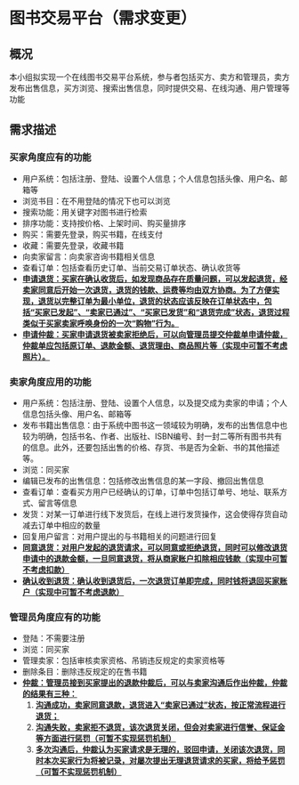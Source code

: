 # 图书交易平台（需求变更）

## 概况

​	本小组拟实现一个在线图书交易平台系统，参与者包括买方、卖方和管理员，卖方发布出售信息，买方浏览、搜索出售信息，同时提供交易、在线沟通、用户管理等功能

## 需求描述

### 买家角度应有的功能

- 用户系统：包括注册、登陆、设置个人信息；个人信息包括头像、用户名、邮箱等
- 浏览书目：在不用登陆的情况下也可以浏览
- 搜索功能：用关键字对图书进行检索
- 排序功能：支持按价格、上架时间、购买量排序
- 购买：需要先登录，购买书籍，在线支付
- 收藏：需要先登录，收藏书籍
- 向卖家留言：向卖家咨询书籍相关信息
- 查看订单：包括查看历史订单、当前交易订单状态、确认收货等
- <u>**申请退货：买家在确认收货后，如发现商品存在质量问题，可以发起退货，经卖家同意后开始一次退货，退货的钱款、运费等均由双方协商。为了方便实现，退货以完整订单为最小单位，退货的状态应该反映在订单状态中，包括“买家已发起”、“卖家已通过”、“买家已发货”和“退货完成”状态，退货过程类似于买家卖家呼唤身份的一次“购物”行为。**</u>
- <u>**申请仲裁：买家申请退货被卖家拒绝后，可以向管理员提交仲裁单申请仲裁，仲裁单应包括原订单、退款金额、退货理由、商品照片等（实现中可暂不考虑照片）。**</u>

### 卖家角度应用的功能

- 用户系统：包括注册、登陆、设置个人信息，以及提交成为卖家的申请；个人信息包括头像、用户名、邮箱等
- 发布书籍出售信息：由于系统中图书这一领域较为明确，发布的出售信息中也较为明确，包括书名、作者、出版社、ISBN编号、封一封二等所有图书共有的信息。此外，还要包括出售的价格、存货、书是否为全新、书的其他描述等。
- 浏览：同买家
- 编辑已发布的出售信息：包括修改出售信息的某一字段、撤回出售信息
- 查看订单：查看买方用户已经确认的订单，订单中包括订单号、地址、联系方式、留言等信息
- 发货：对某一订单进行线下发货后，在线上进行发货操作，这会使得存货自动减去订单中相应的数量
- 回复用户留言：对用户提出的与书籍相关的问题进行回复
- <u>**同意退货：对用户发起的退货请求，可以同意或拒绝退货，同时可以修改退货申请中的退款金额，一旦同意退货，将从商家账户扣除相应钱款（实现中可暂不考虑扣款）**</u>
- <u>**确认收到退货：确认收到退货后，一次退货订单即完成，同时钱将退回买家账户（实现中可暂不考虑退款）**</u>

### 管理员角度应有的功能

- 登陆：不需要注册
- 浏览：同买家
- 管理卖家：包括审核卖家资格、吊销违反规定的卖家资格等
- 删除条目：删除违反规定的在售书籍
- <u>**仲裁：管理员接到买家提出的退款仲裁后，可以与卖家沟通后作出仲裁，仲裁的结果有三种：**</u>
  1. <u>**沟通成功，卖家同意退款，退货进入“卖家已通过”状态，按正常流程进行退货；**</u>
  2. <u>**沟通失败，卖家拒不退货，该次退货关闭，但会对卖家进行信誉、保证金等方面进行惩罚（可暂不实现惩罚机制）**</u>
  3. <u>**多次沟通后，仲裁认为买家请求是无理的，驳回申请，关闭该次退货，同时本次买家行为将被记录，对屡次提出无理退货请求的买家，将给予惩罚（可暂不实现惩罚机制）**</u>